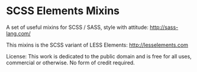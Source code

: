 SCSS Elements Mixins
=============

A set of useful mixins for SCSS / SASS, style with attitude: <http://sass-lang.com/>

This mixins is the SCSS variant of LESS Elements: <http://lesselements.com>

License: This work is dedicated to the public domain and is free for all uses, commercial or otherwise. No form of credit required.